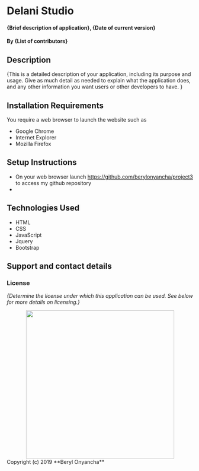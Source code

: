 # Delani Studio
#### {Brief description of application}, {Date of current version}
#### By **{List of contributors}**
## Description
{This is a detailed description of your application, including its purpose and usage.  Give as much detail as needed to explain what the application does, and any other information you want users or other developers to have. }
## Installation Requirements
You require a web browser to launch the website such as
* Google Chrome
* Internet Explorer
* Mozilla Firefox

## Setup Instructions
* On your web browser launch https://github.com/berylonyancha/project3 to access my github repository
* 

## Technologies Used
* HTML
* CSS
* JavaScript
* Jquery
* Bootstrap
## Support and contact details

### License
*{Determine the license under which this application can be used.  See below for more details on licensing.}*
<div align="center">
    <img src="/triangle/screenshot.png/" width="400px">
</div>
Copyright (c) 2019 **Beryl Onyancha**